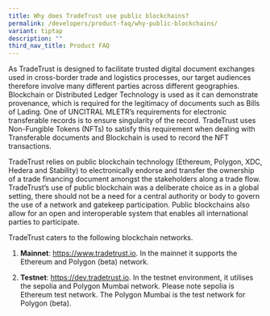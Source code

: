 ```yaml
---
title: Why does TradeTrust use public blockchains?
permalink: /developers/product-faq/why-public-blockchains/
variant: tiptap
description: ""
third_nav_title: Product FAQ
---
```

<p>As TradeTrust is designed to facilitate trusted digital document exchanges
used in cross-border trade and logistics processes, our target audiences
therefore involve many different parties across different geographies.
Blockchain or Distributed Ledger Technology is used as it can demonstrate
provenance, which is required for the legitimacy of documents such as Bills
of Lading. One of UNCITRAL MLETR’s requirements for electronic transferable
records is to ensure singularity of the record. TradeTrust uses Non-Fungible
Tokens (NFTs) to satisfy this requirement when dealing with Transferable
documents and Blockchain is used to record the NFT transactions.</p>
<p>TradeTrust relies on public blockchain technology (Ethereum, Polygon,
XDC, Hedera and Stability) to electronically endorse and transfer the ownership
of a trade financing document amongst the stakeholders along a trade flow.
TradeTrust’s use of public blockchain was a deliberate choice as in a global
setting, there should not be a need for a central authority or body to
govern the use of a network and gatekeep participation. Public blockchains
also allow for an open and interoperable system that enables all international
parties to participate.</p>
<p>TradeTrust caters to the following blockchain networks.</p>
<ol data-tight="true" class="tight">
<li>
<p><strong>Mainnet</strong>: <a href="https://www.tradetrust.io/" rel="noopener noreferrer nofollow" target="_blank">https://www.tradetrust.io</a>. In the
mainnet it supports the Ethereum and Polygon (beta) network.</p>
</li>
<li>
<p><strong>Testnet</strong>: <a href="https://www.tradetrust.io/" rel="noopener noreferrer nofollow" target="_blank">https://dev.tradetrust.io</a>. In the
testnet environment, it utilises the sepolia and Polygon Mumbai network.
Please note sepolia is Ethereum test network. The Polygon Mumbai is the
test network for Polygon (beta).</p>
</li>
</ol>
<p></p>